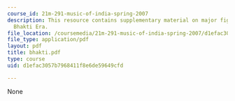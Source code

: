 ```yaml
---
course_id: 21m-291-music-of-india-spring-2007
description: This resource contains supplementary material on major figures of the
  Bhakti Era.
file_location: /coursemedia/21m-291-music-of-india-spring-2007/d1efac3057b7968411f8e6de59649cfd_bhakti.pdf
file_type: application/pdf
layout: pdf
title: bhakti.pdf
type: course
uid: d1efac3057b7968411f8e6de59649cfd

---
```

None